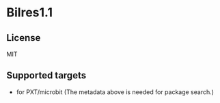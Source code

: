 # Bilres1.1



## License

MIT

## Supported targets

* for PXT/microbit
(The metadata above is needed for package search.)

